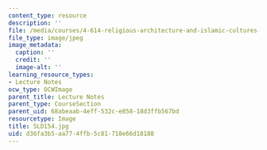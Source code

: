 ```yaml
---
content_type: resource
description: ''
file: /media/courses/4-614-religious-architecture-and-islamic-cultures-fall-2002/d36fa3b5aa774ffb5c81718e66d18188_SLD154.jpg
file_type: image/jpeg
image_metadata:
  caption: ''
  credit: ''
  image-alt: ''
learning_resource_types:
- Lecture Notes
ocw_type: OCWImage
parent_title: Lecture Notes
parent_type: CourseSection
parent_uid: 68abeaab-4eff-532c-e858-18d3ffb567bd
resourcetype: Image
title: SLD154.jpg
uid: d36fa3b5-aa77-4ffb-5c81-718e66d18188
---
```

